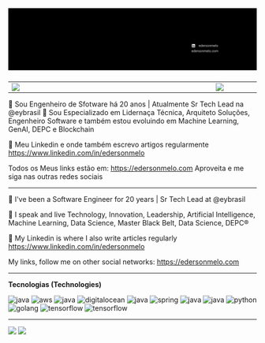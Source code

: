 [![capa](https://github.com/edersonmelo/edersonmelo/blob/a44b18552d0fe202c89e66acbc56ff9f60cb367e/edersonmelo-linkedin.png)](https://github.com/edersonmelo?tab=repositories)
---

<center>
  <table>
    <tr>
        <td><img width="400px" align="left" src="https://github-readme-stats.vercel.app/api/top-langs/?username=edersonmelo&hide=html&layout=compact&theme=buefy" /></td>
        <td><img width="495px" align="left" src="https://github-readme-stats.vercel.app/api?username=edersonmelo&theme=buefy" /></td>
    </tr>   
  </table>
</center>  

:rocket: Sou Engenheiro de Sfotware há 20 anos | Atualmente Sr Tech Lead na @eybrasil
:compass: Sou Especializado em Lidernaça Técnica, Arquiteto Soluções, Engenheiro Software e também estou evoluindo em Machine Learning, GenAI, DEPC e Blockchain

💙	Meu Linkedin e onde também escrevo artigos regularmente https://www.linkedin.com/in/edersonmelo

Todos os Meus links estão em: https://edersonmelo.com 
Aproveita e me siga nas outras redes sociais 

---

:rocket: I've been a Software Engineer for 20 years | Sr Tech Lead at @eybrasil

:compass: I speak and live Technology, Innovation, Leadership, Artificial Intelligence, Machine Learning, Data Science, Master Black Belt, Data Science, DEPC®

💙 My Linkedin is where I also write articles regularly https://www.linkedin.com/in/edersonmelo

My links, follow me on other social networks: https://edersonmelo.com


---

**Tecnologias (Technologies)**
<p align="left">
  <img src="https://www.vectorlogo.zone/logos/microsoft_azure/microsoft_azure-icon.svg" alt="java" width="30" height="30"/>
  <img src="https://www.vectorlogo.zone/logos/amazon_aws/amazon_aws-icon.svg" alt="aws" width="30" height="30"/>
  <img src="https://www.vectorlogo.zone/logos/google/google-icon.svg" alt="java" width="30" height="30"/>
  <img src="https://www.vectorlogo.zone/logos/digitalocean/digitalocean-icon.svg" alt="digitalocean" width="30" height="30"/>
  <img src="https://www.vectorlogo.zone/logos/java/java-icon.svg" alt="java" width="30" height="30"/>
  <img src="https://www.vectorlogo.zone/logos/springio/springio-icon.svg" alt="spring" width="30" height="30"/>
  <img src="https://www.vectorlogo.zone/logos/javascript/javascript-icon.svg" alt="java" width="30" height="30"/>
  <img src="https://www.vectorlogo.zone/logos/dotnet/dotnet-horizontal.svg" alt="java" width="70" height="30"/>
  <img src="https://www.vectorlogo.zone/logos/python/python-icon.svg" alt="python" width="30" height="30"/>
  <img src="https://www.vectorlogo.zone/logos/golang/golang-icon.svg" alt="golang" width="30" height="30"/>
  <img src="https://www.vectorlogo.zone/logos/tensorflow/tensorflow-icon.svg" alt="tensorflow" width="30" height="30"/>
  <img src="https://www.vectorlogo.zone/logos/jupyter/jupyter-icon.svg" alt="tensorflow" width="30" height="30"/>
  
</p>


---

[![](https://img.shields.io/badge/linkedin-blue)](https://www.linkedin.com/in/edersonmelo/)
[![](https://img.shields.io/badge/instagram-ff69b4)](https://www.instagram.com/edersonmmelo/)
